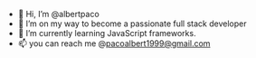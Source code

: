- 👋 Hi, I’m @albertpaco
- 👀 I’m on my way to become a passionate full stack developer
- 🌱 I’m currently learning JavaScript frameworks.
- 📫 you can reach me @pacoalbert1999@gmail.com


